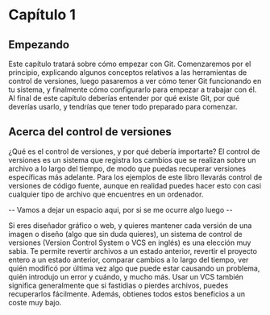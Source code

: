 # Capítulo 1 #

## Empezando ##

Este capítulo tratará sobre cómo empezar con Git. Comenzaremos por el
principio, explicando algunos conceptos relativos a las herramientas
de control de versiones, luego pasaremos a ver cómo tener Git
funcionando en tu sistema, y finalmente cómo configurarlo para empezar
a trabajar con él. Al final de este capítulo deberías entender por qué
existe Git, por qué deverías usarlo, y tendrías que tener todo
preparado para comenzar.

## Acerca del control de versiones ##

¿Qué es el control de versiones, y por qué debería importarte? El
control de versiones es un sistema que registra los cambios que se
realizan sobre un archivo a lo largo del tiempo, de modo que puedas
recuperar versiones específicas más adelante. Para los ejemplos de
este libro llevarás control de versiones de código fuente, aunque en
realidad puedes hacer esto con casi cualquier tipo de archivo que
encuentres en un ordenador.

-- Vamos a dejar un espacio aqui, por si se me ocurre algo luego --

Si eres diseñador gráfico o web, y quieres mantener cada versión de
una imagen o diseño (algo que sin duda quieres), un sistema de control
de versiones (Version Control System o VCS en inglés) es una elección
muy sabia. Te permite revertir archivos a un estado anterior, revertir
el proyecto entero a un estado anterior, comparar cambios a lo largo
del tiempo, ver quién modificó por última vez algo que puede estar
causando un problema, quién introdujo un error y cuándo, y mucho más.
Usar un VCS también significa generalmente que si fastidias o pierdes
archivos, puedes recuperarlos fácilmente. Además, obtienes todos estos
beneficios a un coste muy bajo.
